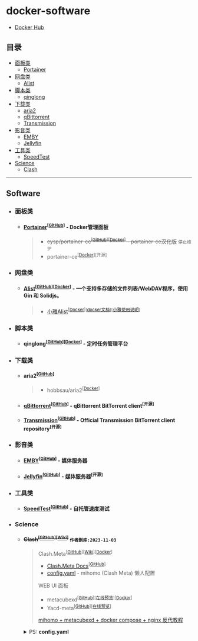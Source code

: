 # docker-software
 - [Docker Hub](https://hub.docker.com/)

## 目录

* [面板类](#面板类)
	* [Portainer](#portainer)
* [网盘类](#网盘类)
	* [Alist](#alist)
* [脚本类](#脚本类)
	* [qinglong](#qinglong)
* [下载类](#下载类)
	* [aria2](#aria2)
	* [qBittorrent](#qbittorrent)
	* [Transmission](#transmission)
* [影音类](#影音类)
	* [EMBY](#emby)
	* [Jellyfin](#jellyfin)
* [工具类](#工具类)
	* [SpeedTest](#speedtest)
* [Science](#science)
    * [Clash](#clash)

  
---

## Software

- ### 面板类

    - #### [Portainer](https://www.portainer.io/)<a id="portainer"></a><sup>[[GitHub](https://github.com/portainer/portainer)]</sup> - Docker管理面板

        > - <s>eysp/portainer-ce<sup>[[GitHub](https://github.com/eysp/portainer-ce)]</sup><sup>[[Docker](https://hub.docker.com/r/6053537/portainer-ce)]</sup> - portainer-ce汉化版</s> `停止维护`
        > - portainer-ce<sup>[[Docker](https://hub.docker.com/r/portainer/portainer-ce)]</sup><sup>[开源]</sup>

- ### 网盘类

    - #### [Alist](https://alist.nn.ci/zh/)<a id="alist"></a><sup>[[GitHub](https://github.com/alist-org/alist)]</sup><sup>[[Docker](https://hub.docker.com/r/xhofe/alist)]</sup> -  一个支持多存储的文件列表/WebDAV程序，使用 Gin 和 Solidjs。

        > - [小雅Alist](https://alist.xiaoya.pro/)<sup>[[Docker](https://hub.docker.com/r/xiaoyaliu/alist)]</sup><sup>[[docker文档](https://xiaoyaliu.notion.site/xiaoya-docker-69404af849504fa5bcf9f2dd5ecaa75f)]</sup><sup>[[小雅使用说明](https://www.kdocs.cn/l/cvEe3cv6dGkH)]</sup>
  
- ### 脚本类

    - #### qinglong<a id="qinglong"></a><sup>[[GitHub](https://github.com/whyour/qinglong)]</sup><sup>[[Docker](https://hub.docker.com/r/whyour/qinglong)]</sup> - 定时任务管理平台

- ### 下载类

	- #### aria2<a id="aria2"></a><sup>[[GitHub](https://hub.docker.com/r/hobbsau/aria2)]</sup>
  
        > - hobbsau/aria2<sup>[[Docker](https://hub.docker.com/r/whyour/qinglong)]</sup>

    - #### [qBittorrent](https://www.qbittorrent.org/)<a id="qbittorrent"></a><sup>[[GitHub](https://github.com/qbittorrent/qBittorrent)]</sup> - qBittorrent BitTorrent client<sup>[开源]</sup>

    - #### [Transmission](https://transmissionbt.com/)<a id="transmission"></a><sup>[[GitHub](https://github.com/transmission/transmission)]</sup> - Official Transmission BitTorrent client repository<sup>[开源]</sup>

- ### 影音类

    - #### [EMBY](https://emby.media/)<a id="emby"></a><sup>[[GitHub](https://github.com/MediaBrowser/Emby)]</sup> - 媒体服务器

    - #### [Jellyfin](https://jellyfin.org/)<a id="jellyfin"></a><sup>[[GitHub](https://github.com/jellyfin/jellyfin)]</sup> - 媒体服务器<sup>[开源]</sup>

- ### 工具类

    - #### [SpeedTest](https://librespeed.org/)<a id="speedtest"></a><sup>[[GitHub](https://github.com/librespeed/speedtest)]</sup> - 自托管速度测试

- ### Science

	- #### <s>Clash<a id="clash"></a><sup>[[GitHub](https://github.com/Dreamacro/clash/releases)]</sup><sup>[[Wiki](https://dreamacro.github.io/clash/zh_CN/)]</sup></s> `作者删库:2023-11-03`

		> Clash.Meta<sup>[[GitHub](https://github.com/MetaCubeX/mihomo)]</sup><sup>[[Wiki](https://clash-meta.gitbook.io/clash.meta-wiki-older/)]</sup><sup>[[Docker](https://hub.docker.com/r/metacubex/mihomo)]</sup>
		> - [Clash.Meta Docs](https://wiki.metacubex.one/)<sup>[[GitHub](https://github.com/MetaCubeX/Meta-Docs/)]</sup>
        > - [config.yaml](https://gist.github.com/liuran001/5ca84f7def53c70b554d3f765ff86a33) - mihomo (Clash Meta) 懒人配置
		>
		> WEB UI 面板
		> - metacubexd<sup>[[GitHub](https://github.com/MetaCubeX/metacubexd)]</sup><sup>[[在线预览](https://d.metacubex.one/)]</sup><sup>[[Docker](https://github.com/metacubex/metacubexd/pkgs/container/metacubexd)]</sup>
		> - Yacd-meta<sup>[[GitHub](https://github.com/MetaCubeX/Yacd-meta)]</sup><sup>[[在线预览](https://yacd.metacubex.one)]</sup>
        >
        > [mihomo + metacubexd + docker compose + nginx 反代教程](https://github.com/MetaCubeX/metacubexd/discussions/638)

        <details>

		<summary> PS: <strong>config.yaml</strong> </summary>

		```yaml
        # mihomo (Clash Meta) 懒人配置
        # 版本 V1.5-240507
        # https://gist.github.com/liuran001/5ca84f7def53c70b554d3f765ff86a33
        # https://obdo.cc/meta
        # 作者: 笨蛋ovo (bdovo.cc)
        # Telegram: https://t.me/baka_not_baka
        # 关注我的 Telegram 频道谢谢喵 https://t.me/s/BDovo_Channel
        # 修改自官方示例规则 https://wiki.metacubex.one/example/#meta
        # 转载请保留此注释
        # 尽量添加了较为详尽的注释，不理解的地方建议对照 虚空终端 (Clash Meta) Docs 进行理解
        # 虚空终端 (Clash Meta) Docs 地址: https://wiki.metacubex.one
        # 不理解的地方不要乱动，这套规则我自己在用是正常没问题的，搞坏了我不负责

        # true 是启用
        # false 是禁用

        # 分组
        pr:
        &pr {
            type: select,
            proxies:
            [
                节点选择,
                香港,
                台湾,
                日本,
                新加坡,
                美国,
                其它地区,
                全部节点,
                自动选择,
                DIRECT,
            ],
        }
        # 延迟检测 URL
        p:
        &p {
            type: http,
            interval: 3600,
            health-check:
            {
                enable: true,
                url: https://www.gstatic.com/generate_204,
                interval: 300,
            },
        }

        # 订阅名，记得修改成自己的
        # 添删订阅在这里和下方订阅链接依葫芦画瓢就行
        use: &use
        type: select
        use:
            - 订阅一
            - 订阅二
            - 本地配置

        # 订阅链接
        # 对于订阅来说，path 为选填项，但建议启用
        # 本地配置可以只填 path
        proxy-providers:
        订阅一:
            <<: *p
            path: ./proxy_provider/订阅一.yaml
            url: "https://example.com/airport?type=clashmeta&protocol=shadowsocks&rule=default"

        订阅二:
            <<: *p
            path: ./proxy_provider/订阅二.yaml
            url: "https://example.com/api/v1/client/subscribe?token=ilovechina"

        本地配置:
            <<: *p
            path: ./proxy_provider/本地配置.yaml

        # 规则订阅
        rule-providers:
        # anti-AD 广告拦截规则
        # https://github.com/privacy-protection-tools/anti-AD
        # 如果误杀率高请自行更换
        anti-AD:
            type: http
            behavior: domain
            format: yaml
            # path可为空(仅限clash.meta 1.15.0以上版本)
            path: ./rule_provider/anti-AD.yaml
            url: "https://raw.githubusercontent.com/privacy-protection-tools/anti-AD/master/anti-ad-clash.yaml?"
            interval: 600
        # anti-AD 白名单规则
        anti-AD-white:
            type: http
            behavior: domain
            format: yaml
            # path可为空(仅限clash.meta 1.15.0以上版本)
            path: ./rule_provider/anti-AD-white.yaml
            url: "https://raw.githubusercontent.com/privacy-protection-tools/dead-horse/master/anti-ad-white-for-clash.yaml?"
            interval: 600

        mode: rule
        # ipv6 支持
        ipv6: true
        log-level: info
        # 允许局域网连接
        allow-lan: true
        # socks5/http 端口
        mixed-port: 7890
        # Meta 内核特性 https://wiki.metacubex.one/config/general
        # 统一延迟
        # 更换延迟计算方式,去除握手等额外延迟
        unified-delay: true
        # TCP 并发
        # 同时对所有ip进行连接，返回延迟最低的地址
        tcp-concurrent: true
        # 外部控制端口
        external-controller: :9090
        secret: "123456"

        geodata-mode: true

        # Geo 数据库下载地址
        # 使用 FastGit 代理 (https://fgit.cf)
        # 源地址 https://github.com/MetaCubeX/meta-rules-dat
        # 可以更换镜像站但不要更换其他数据库，可能导致无法启动
        geox-url:
        geoip: "https://hub.gitmirror.com/https://github.com/MetaCubeX/meta-rules-dat/releases/download/latest/geoip.dat"
        geosite: "https://hub.gitmirror.com/https://github.com/MetaCubeX/meta-rules-dat/releases/download/latest/geosite.dat"
        mmdb: "https://hub.gitmirror.com/https://github.com/MetaCubeX/meta-rules-dat/releases/download/latest/country.mmdb"

        # 进程匹配模式
        # 路由器上请设置为 off
        # always 开启，强制匹配所有进程
        # strict 默认，由 Clash 判断是否开启
        # off 不匹配进程，推荐在路由器上使用此模式
        find-process-mode: strict

        # 缓解移动设备耗电问题
        # https://github.com/vernesong/OpenClash/issues/2614
        keep-alive-interval: 1800

        # 全局客户端指纹
        global-client-fingerprint: random # 随机指纹

        # 缓存
        profile:
        store-selected: true
        store-fake-ip: true

        # 自动同步时间以防止时间不准导致无法正常联网
        ntp:
        enable: true
        # 是否同步至系统时间，需要 root/管理员权限
        write-to-system: false
        server: time.apple.com
        port: 123
        interval: 30

        # 域名嗅探
        sniffer:
        enable: true
        sniff:
            TLS:
            ports: [443, 8443]
            HTTP:
            ports: [80, 8080-8880]
            override-destination: true

        # tun 模式
        tun:
        enable: false  # enable 'true'
        stack: system  # or 'gvisor'
        dns-hijack:
            - "any:53"
            - "tcp://any:53"
        auto-route: true
        auto-detect-interface: true

        # dns 设置
        # 已配置 ipv6
        dns:
        enable: true
        listen: :1053
        ipv6: true
        # 路由器个人建议使用 redir-host 以最佳兼容性
        # 其他设备可以使用 fake-ip
        enhanced-mode: redir-host
        fake-ip-range: 28.0.0.1/8
        fake-ip-filter:
            - '*'
            - '+.lan'
            - '+.local'
        default-nameserver:
            - 223.5.5.5
            - 119.29.29.29
            - 114.114.114.114
            - '[2402:4e00::]'
            - '[2400:3200::1]'
        nameserver:
            - 'tls://8.8.4.4#dns'
            - 'tls://1.0.0.1#dns'
            - 'tls://[2001:4860:4860::8844]#dns'
            - 'tls://[2606:4700:4700::1001]#dns'
        proxy-server-nameserver:
            - https://doh.pub/dns-query
        nameserver-policy:
            "geosite:cn,private":
            - https://doh.pub/dns-query
            - https://dns.alidns.com/dns-query

        # 多入站端口设置
        # listeners:
        #   - name: hk
        #     type: mixed
        #     port: 12991
        #     proxy: 香港

        #   - name: tw
        #     type: mixed
        #     port: 12992
        #     proxy: 台湾

        #   - name: sg
        #     type: mixed
        #     port: 12993
        #     proxy: 新加坡

        proxies:
        # - name: "WARP"
        #   type: wireguard
        #   server: engage.cloudflareclient.com
        #   port: 2408
        #   ip: "172.16.0.2/32"
        #   ipv6: "2606::1/128"        # 自行替换
        #   private-key: "private-key" # 自行替换
        #   public-key: "public-key"   # 自行替换
        #   udp: true
        #   reserved: "abba"           # 自行替换
        #   mtu: 1280
        #   dialer-proxy: "WARP前置"
        #   remote-dns-resolve: true
        #   dns:
        #     - https://dns.cloudflare.com/dns-query

        proxy-groups:
        # 使用 WARP 的用户需要手动在下方的 proxies 字段内添加 WARP
        # 例如 [WARP, 全部节点, 自动选择, 香港, 台湾, 日本, 新加坡, 美国, 其它地区, DIRECT],
        - {
            name: 节点选择,
            type: select,
            proxies:
                [全部节点, 自动选择, 香港, 台湾, 日本, 新加坡, 美国, 其它地区, DIRECT],
            }
        # 这里的 dns 指海外解析 dns 走的节点，一般跟随节点选择即可
        - { name: dns, <<: *pr }
        # WARP 配置链式出站
        # - { name: WARP前置, <<: *pr, exclude-type: "wireguard" }

        - { name: 广告拦截, type: select, proxies: [REJECT, DIRECT, 节点选择] }
        - { name: OpenAI, <<: *pr }
        # Apple 推荐走全局直连
        - { name: Apple, <<: *pr }
        - { name: Google, <<: *pr }
        - { name: Telegram, <<: *pr }
        - { name: Twitter, <<: *pr }
        - { name: Pixiv, <<: *pr }
        - { name: ehentai, <<: *pr }
        # 下面两个看需求启用，打开之后会代理全站流量，可能导致部分版权视频反而无法播放或视频播放速度缓慢
        # 下面 rules 两条也要启用
        # - {name: 哔哩哔哩, <<: *pr}
        # - {name: 哔哩东南亚, <<: *pr}
        - { name: 巴哈姆特, <<: *pr }
        - { name: YouTube, <<: *pr }
        - { name: NETFLIX, <<: *pr }
        - { name: Spotify, <<: *pr }
        - { name: Github, <<: *pr }
        - { name: Steam, <<: *pr }
        - { name: OneDrive, <<: *pr }
        - {
            name: 国内,
            type: select,
            proxies:
                [
                DIRECT,
                节点选择,
                香港,
                台湾,
                日本,
                新加坡,
                美国,
                其它地区,
                全部节点,
                自动选择,
                ],
            }
        # 其他就是所有规则没匹配到的
        # 可以理解为 ACL4SSR 配置里的 漏网之鱼
        # 换言之，其他走代理就是绕过中国大陆地址，不走就是 GFWList 模式
        - { name: 其他, <<: *pr }

        # 分隔,下面是地区分组
        - { name: 香港, <<: *use, filter: "(?i)港|hk|hongkong|hong kong" }
        - { name: 台湾, <<: *use, filter: "(?i)台|tw|taiwan" }
        - { name: 日本, <<: *use, filter: "(?i)日本|jp|japan" }
        - { name: 美国, <<: *use, filter: "(?i)美|us|unitedstates|united states" }
        - { name: 新加坡, <<: *use, filter: "(?i)(新|sg|singapore)" }
        - {
            name: 其它地区,
            <<: *use,
            filter: "(?i)^(?!.*(?:🇭🇰|🇯🇵|🇺🇸|🇸🇬|🇨🇳|港|hk|hongkong|台|tw|taiwan|日|jp|japan|新|sg|singapore|美|us|unitedstates)).*",
            }
        - { name: 全部节点, <<: *use }
        - { name: 自动选择, <<: *use, tolerance: 2, type: url-test }

        rules:
        # 若需禁用 QUIC 请取消注释 QUIC 两条规则
        # 防止 YouTube 等使用 QUIC 导致速度不佳, 禁用 443 端口 UDP 流量（不包括国内）

        # - AND,(AND,(DST-PORT,443),(NETWORK,UDP)),(NOT,((GEOSITE,cn))),REJECT # quic
        - AND,((RULE-SET,anti-AD),(NOT,((RULE-SET,anti-AD-white)))),广告拦截 # 感谢 Telegram @nextyahooquery 提供的建议
        # - GEOSITE,biliintl,哔哩东南亚
        # - GEOSITE,bilibili,哔哩哔哩

        # OpenAI (ChatGPT)
        - DOMAIN-SUFFIX,chatgpt.com,OpenAI
        - DOMAIN-SUFFIX,oaistatic.com,OpenAI
        - DOMAIN-SUFFIX,oaiusercontent.com,OpenAI
        - DOMAIN-SUFFIX,openai.com,OpenAI
        - DOMAIN-SUFFIX,openai.com.cdn.cloudflare.net,OpenAI
        - DOMAIN-SUFFIX,openaiapi-site.azureedge.net,OpenAI
        - DOMAIN-SUFFIX,openaicom-api-bdcpf8c6d2e9atf6.z01.azurefd.net,OpenAI
        - DOMAIN-SUFFIX,openaicomproductionae4b.blob.core.windows.net,OpenAI
        - DOMAIN-SUFFIX,production-openaicom-storage.azureedge.net,OpenAI
        - DOMAIN-SUFFIX,chatgpt.com,OpenAI
        # OpenAI 跟踪域名
        - DOMAIN-SUFFIX,o33249.ingest.sentry.io,广告拦截
        - DOMAIN-SUFFIX,openaicom.imgix.net,广告拦截
        
        - GEOSITE,apple,Apple
        - GEOSITE,apple-cn,Apple
        - GEOSITE,ehentai,ehentai
        - GEOSITE,github,Github
        - GEOSITE,twitter,Twitter
        - GEOSITE,youtube,YouTube
        - GEOSITE,google,Google
        - GEOSITE,google-cn,Google # Google CN 不走代理会导致香港等地区节点 Play Store 异常
        - GEOSITE,telegram,Telegram
        - GEOSITE,netflix,NETFLIX
        - GEOSITE,bahamut,巴哈姆特
        - GEOSITE,spotify,Spotify
        - GEOSITE,pixiv,Pixiv
        - GEOSITE,steam@cn,DIRECT
        - GEOSITE,steam,Steam
        - GEOSITE,onedrive,OneDrive
        - GEOSITE,geolocation-!cn,其他
        # - AND,(AND,(DST-PORT,443),(NETWORK,UDP)),(NOT,((GEOIP,CN))),REJECT # quic
        - GEOIP,google,Google
        - GEOIP,netflix,NETFLIX
        - GEOIP,telegram,Telegram
        - GEOIP,twitter,Twitter
        - GEOSITE,CN,国内
        - GEOIP,CN,国内
        - MATCH,其他

		```

		</details>
